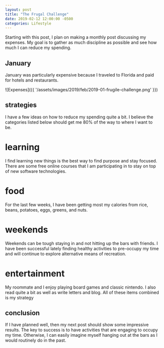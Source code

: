 ```yaml
---
layout: post
title: "The Frugal Challenge"
date: 2019-02-12 12:00:00 -0500
categories: Lifestyle
---
```


Starting with this post, I plan on making a monthly post discussing my expenses.
My goal is to gather as much discipline as possible and see how much I can reduce my spending.

## January

January was particularly expensive because I traveled to Florida and paid for hotels and restaurants.


![Expenses]({{ '/assets/images/2019/feb/2019-01-frugile-challenge.png' }})

## strategies

I have a few ideas on how to reduce my spending quite a bit. 
I believe the categories listed below should get me 80% of the way to where I want to be.

# learning

I find learning new things is the best way to find purpose and stay focused.
There are some free online courses that I am participating in to stay on top of new software technologies.

# food

For the last few weeks, I have been getting most my calories from rice, beans, potatoes, eggs, greens, and nuts.

# weekends

Weekends can be tough staying in and not hitting up the bars with friends.
I have been successful lately finding healthy activities to pre-occupy my time and will continue to explore alternative means of recreation. 

# entertainment

My roommate and I enjoy playing board games and classic nintendo. 
I also read quite a bit as well as write letters and blog.
All of these items combined is my strategy 

## conclusion

If I have planned well, then my next post should show some impressive results. 
The key to success is to have activities that are engaging to occupy my time. 
Otherwise, I can easily imagine myself hanging out at the bars as I would routinely do in the past.
 